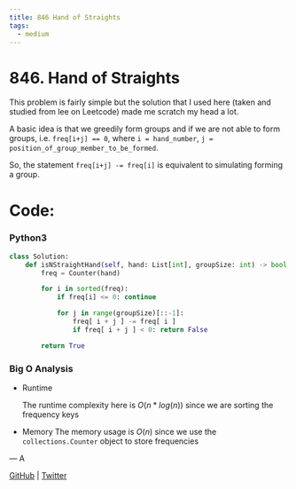```yaml
---
title: 846 Hand of Straights
tags:
  - medium
---
```


# 846. Hand of Straights

This problem is fairly simple but the solution that I used here (taken and studied from lee on Leetcode) made me scratch my head a lot.

A basic idea is that we greedily form groups and if we are not able to form groups, i.e. `freq[i+j] == 0`, where `i = hand_number`, `j = position_of_group_member_to_be_formed`.

So, the statement `freq[i+j] -= freq[i]` is equivalent to simulating forming a group.

# Code:

### Python3

```python
class Solution:
    def isNStraightHand(self, hand: List[int], groupSize: int) -> bool:
        freq = Counter(hand)

        for i in sorted(freq):
            if freq[i] <= 0: continue

            for j in range(groupSize)[::-1]:
                freq[ i + j ] -= freq[ i ]
                if freq[ i + j ] < 0: return False

        return True
```

### Big O Analysis

- Runtime

  The runtime complexity here is $O(n * log(n))$ since we are sorting the frequency keys

- Memory
  The memory usage is $O(n)$ since we use the `collections.Counter` object to store frequencies

— A

[GitHub](https://github.com/AtharvaKamble) | [Twitter](https://twitter.com/AtharvaKamble07)

